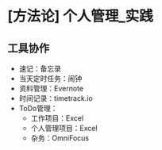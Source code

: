 # [方法论] 个人管理_实践

## 工具协作

- 速记：备忘录
- 当天定时任务：闹钟
- 资料管理：Evernote
- 时间记录：timetrack.io
- ToDo管理：
    - 工作项目：Excel
    - 个人管理项目：Excel
    - 杂务：OmniFocus